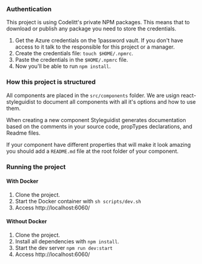 ### Authentication
This project is using Codelitt's private NPM packages. This means that to download or publish any package you need 
to store the credentials.  

1. Get the Azure credentials on the 1password vault. If you don't have access to it talk to the responsible for this project or a manager.  
2. Create the credentials file: `touch $HOME/.npmrc`.   
3. Paste the credentials in the `$HOME/.npmrc` file.  
4. Now you'll be able to run `npm install`.

### How this project is structured

All components are placed in the `src/components` folder. We are usign react-styleguidist to document all components with all it's options and how to use them.

When creating a new component Styleguidist generates documentation based on the comments in your source code, propTypes declarations, and Readme files.

If your component have different properties that will make it look amazing you should add a `README.md` file at the root folder of your component.


### Running the project

#### With Docker  

1. Clone the project.  
2. Start the Docker container with `sh scripts/dev.sh`  
3. Access http://localhost:6060/ 

#### Without Docker   

1. Clone the project.  
2. Install all dependencies with `npm install`.  
3. Start the dev server `npm run dev:start`  
4. Access http://localhost:6060/ 
